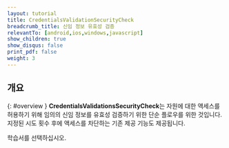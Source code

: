 ```yaml
---
layout: tutorial
title: CredentialsValidationSecurityCheck
breadcrumb_title: 신임 정보 유효성 검증
relevantTo: [android,ios,windows,javascript]
show_children: true
show_disqus: false
print_pdf: false
weight: 3
---
```

<!-- NLS_CHARSET=UTF-8 -->
## 개요
{: #overview }
**CredentialsValidationsSecurityCheck**는 자원에 대한 액세스를 허용하기 위해 임의의 신임 정보를 유효성 검증하기 위한 단순 플로우를 위한 것입니다. 지정된 시도 횟수 후에 액세스를 차단하는 기존 제공 기능도 제공됩니다. 

학습서를 선택하십시오.
